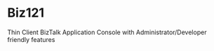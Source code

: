 Biz121
======

Thin Client BizTalk Application Console with Administrator/Developer friendly features
